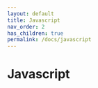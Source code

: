 ```yaml
---
layout: default
title: Javascript
nav_order: 2
has_children: true
permalink: /docs/javascript
---
```


# Javascript
